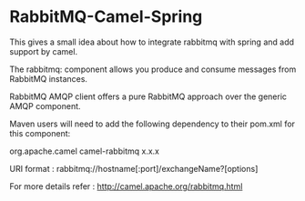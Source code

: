 # RabbitMQ-Camel-Spring

This gives a small idea about how to integrate rabbitmq with spring and add support by camel. 

The rabbitmq: component allows you produce and consume messages from RabbitMQ instances. 

RabbitMQ AMQP client offers a pure RabbitMQ approach over the generic AMQP component.

Maven users will need to add the following dependency to their pom.xml for this component:

  <dependency>
      <groupId>org.apache.camel</groupId>
      <artifactId>camel-rabbitmq</artifactId>
      <version>x.x.x</version>
      <!-- use the same version as your Camel core version -->
  </dependency>
  
URI format : rabbitmq://hostname[:port]/exchangeName?[options]

For more details refer : http://camel.apache.org/rabbitmq.html
